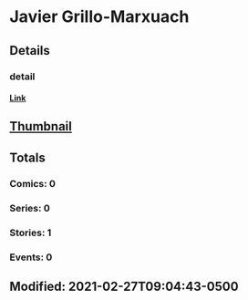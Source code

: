 # Javier  Grillo-Marxuach 
## Details
### detail
#### [Link](http://marvel.com/comics/creators/14112/javier_grillo-marxuach?utm_campaign=apiRef&utm_source=225578a89fc76f3d20fbffda5d17a88d)
## [Thumbnail](http://i.annihil.us/u/prod/marvel/i/mg/b/40/image_not_available.jpg)
## Totals
### Comics: 0
### Series: 0
### Stories: 1
### Events: 0
## Modified: 2021-02-27T09:04:43-0500